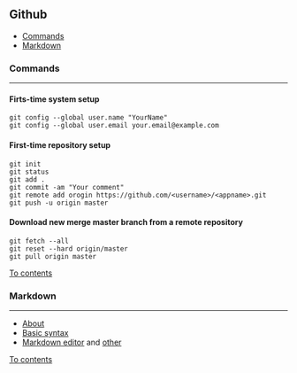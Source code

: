 ## Github


* [Commands](#commands)
* [Markdown](#markdown)

### Commands

---

#### Firts-time system setup

```
git config --global user.name "YourName"
git config --global user.email your.email@example.com
```

#### First-time repository setup

```
git init
git status
git add .
git commit -am "Your comment"
git remote add orogin https://github.com/<username>/<appname>.git
git push -u origin master
```

#### Download new merge master branch from a remote repository
```
git fetch --all
git reset --hard origin/master
git pull origin master
```

[To contents](#github)

### Markdown

---

* [About](https://help.github.com/articles/about-writing-and-formatting-on-github/)
* [Basic syntax](https://help.github.com/articles/basic-writing-and-formatting-syntax/)
* [Markdown editor](https://stackedit.io/editor) and [other](https://jbt.github.io/markdown-editor/)

[To contents](#github)
